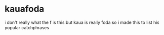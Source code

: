 # kauafoda
i don't really what the f is this but kaua is really foda so i made this to list his popular catchphrases 
